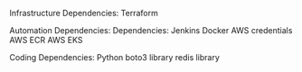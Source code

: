 Infrastructure Dependencies:
Terraform

Automation Dependencies:
Dependencies:
Jenkins
Docker
AWS credentials
AWS ECR
AWS EKS


Coding Dependencies:
Python
boto3 library
redis library
